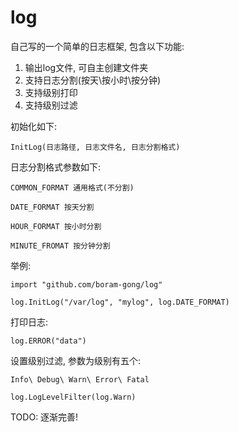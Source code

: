 # log
自己写的一个简单的日志框架, 包含以下功能:
1. 输出log文件, 可自主创建文件夹
2. 支持日志分割(按天\按小时\按分钟)
3. 支持级别打印
4. 支持级别过滤

初始化如下:

`InitLog(日志路径, 日志文件名, 日志分割格式)`

日志分割格式参数如下:

 `COMMON_FORMAT 通用格式(不分割)`
 
 `DATE_FORMAT 按天分割`
 
 `HOUR_FORMAT 按小时分割`
 
 `MINUTE_FROMAT 按分钟分割`
 
 举例:
 
 `import "github.com/boram-gong/log"`
 
 `log.InitLog("/var/log", "mylog", log.DATE_FORMAT)`
 
 打印日志:
 
 `log.ERROR("data")`
 
 设置级别过滤, 参数为级别有五个:
 
 `Info\ Debug\ Warn\ Error\ Fatal`
 
 `log.LogLevelFilter(log.Warn)`
 

TODO: 逐渐完善!


